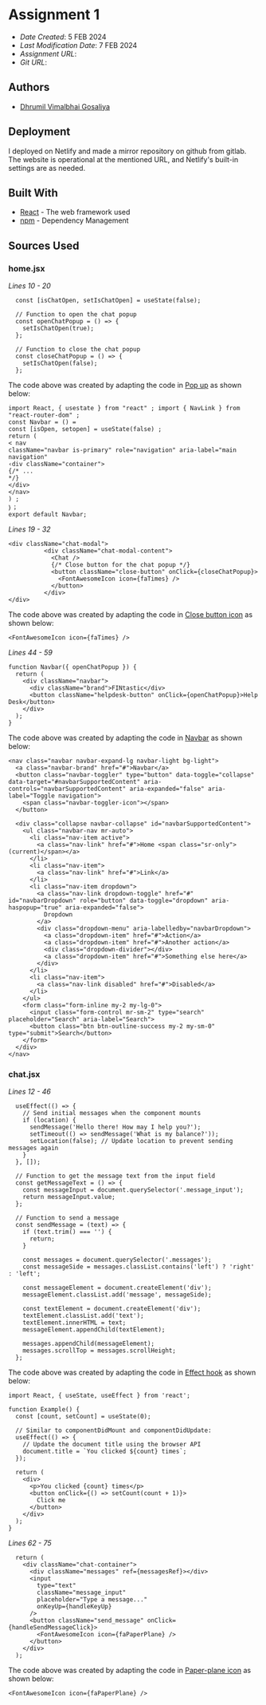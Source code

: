 # Assignment 1

* *Date Created*: 5 FEB 2024
* *Last Modification Date*: 7 FEB 2024
* *Assignment URL*: 
* *Git URL*: 

## Authors

* [Dhrumil Vimalbhai Gosaliya](dh411197@dal.ca)

## Deployment
I deployed on Netlify and made a mirror repository on github from gitlab. The website is operational at the mentioned URL, and Netlify's built-in settings are as needed.


## Built With

* [React](https://legacy.reactjs.org/docs/getting-started.html/) - The web framework used
* [npm](https://docs.npmjs.com//) - Dependency Management

## Sources Used

### home.jsx

*Lines 10 - 20*
```
  const [isChatOpen, setIsChatOpen] = useState(false);

  // Function to open the chat popup
  const openChatPopup = () => {
    setIsChatOpen(true);
  };

  // Function to close the chat popup
  const closeChatPopup = () => {
    setIsChatOpen(false);
  };
```
The code above was created by adapting the code in [Pop up](https://forum.freecodecamp.org/t/what-is-const-isopen-setopen-usestate-false/569764) as shown below: 

```
import React, { usestate } from "react" ; import { NavLink } from "react-router-dom" ;
const Navbar = () = 
const [isOpen, setopen] = useState(false) ;
return (
< nav
className="navbar is-primary" role="navigation" aria-label="main navigation"
‹div className="container">
{/* ...
*/}
</div>
</nav>
) ;
｝；
export default Navbar;
```

*Lines 19 - 32*
```
<div className="chat-modal">
          <div className="chat-modal-content">
            <Chat />
            {/* Close button for the chat popup */}
            <button className="close-button" onClick={closeChatPopup}>
              <FontAwesomeIcon icon={faTimes} />
            </button>
          </div>
</div>
```
The code above was created by adapting the code in [Close button icon](https://fontawesome.com/v5/icons/times?f=classic&s=solid) as shown below: 

```
<FontAwesomeIcon icon={faTimes} />
```

*Lines 44 - 59*
```
function Navbar({ openChatPopup }) {
  return (
    <div className="navbar">
      <div className="brand">FINtastic</div>
      <button className="helpdesk-button" onClick={openChatPopup}>Help Desk</button>
    </div>
  );
}
```
The code above was created by adapting the code in [Navbar](https://getbootstrap.com/docs/4.0/components/navbar/) as shown below: 

```
<nav class="navbar navbar-expand-lg navbar-light bg-light">
  <a class="navbar-brand" href="#">Navbar</a>
  <button class="navbar-toggler" type="button" data-toggle="collapse" data-target="#navbarSupportedContent" aria-controls="navbarSupportedContent" aria-expanded="false" aria-label="Toggle navigation">
    <span class="navbar-toggler-icon"></span>
  </button>

  <div class="collapse navbar-collapse" id="navbarSupportedContent">
    <ul class="navbar-nav mr-auto">
      <li class="nav-item active">
        <a class="nav-link" href="#">Home <span class="sr-only">(current)</span></a>
      </li>
      <li class="nav-item">
        <a class="nav-link" href="#">Link</a>
      </li>
      <li class="nav-item dropdown">
        <a class="nav-link dropdown-toggle" href="#" id="navbarDropdown" role="button" data-toggle="dropdown" aria-haspopup="true" aria-expanded="false">
          Dropdown
        </a>
        <div class="dropdown-menu" aria-labelledby="navbarDropdown">
          <a class="dropdown-item" href="#">Action</a>
          <a class="dropdown-item" href="#">Another action</a>
          <div class="dropdown-divider"></div>
          <a class="dropdown-item" href="#">Something else here</a>
        </div>
      </li>
      <li class="nav-item">
        <a class="nav-link disabled" href="#">Disabled</a>
      </li>
    </ul>
    <form class="form-inline my-2 my-lg-0">
      <input class="form-control mr-sm-2" type="search" placeholder="Search" aria-label="Search">
      <button class="btn btn-outline-success my-2 my-sm-0" type="submit">Search</button>
    </form>
  </div>
</nav>
```

### chat.jsx

*Lines 12 - 46*

```
  useEffect(() => {
    // Send initial messages when the component mounts
    if (location) {
      sendMessage('Hello there! How may I help you?');
      setTimeout(() => sendMessage('What is my balance?'));
      setLocation(false); // Update location to prevent sending messages again
    }
  }, []);

  // Function to get the message text from the input field
  const getMessageText = () => {
    const messageInput = document.querySelector('.message_input');
    return messageInput.value;
  };

  // Function to send a message
  const sendMessage = (text) => {
    if (text.trim() === '') {
      return;
    }

    const messages = document.querySelector('.messages');
    const messageSide = messages.classList.contains('left') ? 'right' : 'left';

    const messageElement = document.createElement('div');
    messageElement.classList.add('message', messageSide);

    const textElement = document.createElement('div');
    textElement.classList.add('text');
    textElement.innerHTML = text;
    messageElement.appendChild(textElement);

    messages.appendChild(messageElement);
    messages.scrollTop = messages.scrollHeight;
  };
```

The code above was created by adapting the code in [Effect hook](https://legacy.reactjs.org/docs/hooks-effect.html) as shown below: 

```
import React, { useState, useEffect } from 'react';

function Example() {
  const [count, setCount] = useState(0);

  // Similar to componentDidMount and componentDidUpdate:
  useEffect(() => {
    // Update the document title using the browser API
    document.title = `You clicked ${count} times`;
  });

  return (
    <div>
      <p>You clicked {count} times</p>
      <button onClick={() => setCount(count + 1)}>
        Click me
      </button>
    </div>
  );
}
```

*Lines 62 - 75*
```
  return (
    <div className="chat-container">
      <div className="messages" ref={messagesRef}></div>
      <input
        type="text"
        className="message_input"
        placeholder="Type a message..."
        onKeyUp={handleKeyUp}
      />
      <button className="send_message" onClick={handleSendMessageClick}>
        <FontAwesomeIcon icon={faPaperPlane} />
      </button>
    </div>
  );
```
The code above was created by adapting the code in [Paper-plane icon](https://fontawesome.com/icons/paper-plane?f=classic&s=solid) as shown below: 
```
<FontAwesomeIcon icon={faPaperPlane} />
```